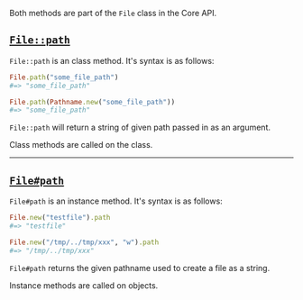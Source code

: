
Both methods are part of the `File` class in the Core API.

## [`File::path`](https://docs.ruby-lang.org/en/3.1/File.html#method-c-path)

`File::path` is an class method. It's syntax is as follows:

```ruby
File.path("some_file_path") 
#=> "some_file_path"

File.path(Pathname.new("some_file_path")) 
#=> "some_file_path"
```
`File::path` will return a string of given path passed in as an argument.

Class methods are called on the class.

<hr>

## [`File#path`](https://docs.ruby-lang.org/en/3.1/File.html#method-i-path)

`File#path` is an instance method. It's syntax is as follows:

```ruby
File.new("testfile").path 
#=> "testfile"

File.new("/tmp/../tmp/xxx", "w").path
#=> "/tmp/../tmp/xxx"
```
`File#path` returns the given pathname used to create a file as a string.

Instance methods are called on objects.